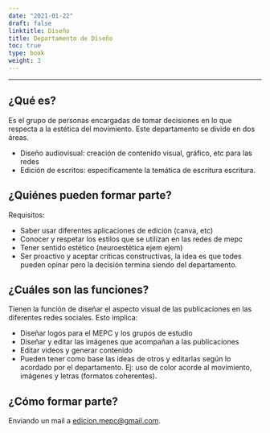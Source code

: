 ```yaml
---
date: "2021-01-22"
draft: false
linktitle: Diseño
title: Departamento de Diseño
toc: true
type: book
weight: 3
---
```


---
## **¿Qué es?**

Es el grupo de personas encargadas de tomar decisiones en lo que respecta a la estética del movimiento. Este departamento se divide en dos áreas.

- Diseño audiovisual: creación de contenido visual, gráfico, etc para las redes
- Edición de escritos: específicamente la temática de escritura escritura.


## **¿Quiénes pueden formar parte?**

Requisitos:

- Saber usar diferentes aplicaciones de edición (canva, etc)
- Conocer y respetar los estilos que se utilizan en las redes de mepc
- Tener sentido estético (neuroestética ejem ejem)
- Ser proactivo y aceptar críticas constructivas, la idea es que todes pueden opinar pero la decisión termina siendo del departamento.

## **¿Cuáles son las funciones?**

Tienen la función de diseñar el aspecto visual de las publicaciones en las diferentes redes sociales. Esto implica:

- Diseñar logos para el MEPC y los grupos de estudio
- Diseñar y editar las imágenes que acompañan a las publicaciones
- Editar videos y generar contenido
- Pueden tener como base las ideas de otros y editarlas según lo acordado por el departamento. Ej: uso de color acorde al movimiento, imágenes y letras (formatos coherentes).

## **¿Cómo formar parte?**

Enviando un mail a edicion.mepc@gmail.com.
